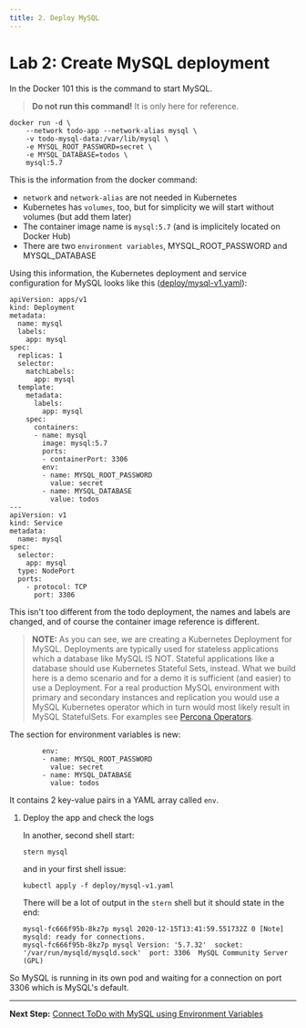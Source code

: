 ```yaml
---
title: 2. Deploy MySQL
---
```


# Lab 2: Create MySQL deployment

In the Docker 101 this is the command to start MySQL.

> **Do not run this command!** It is only here for reference.

```
docker run -d \
    --network todo-app --network-alias mysql \
    -v todo-mysql-data:/var/lib/mysql \
    -e MYSQL_ROOT_PASSWORD=secret \
    -e MYSQL_DATABASE=todos \
    mysql:5.7
```

This is the information from the docker command:

* `network` and `network-alias` are not needed in Kubernetes
* Kubernetes has `volumes`, too, but for simplicity we will start without volumes (but add them later)
* The container image name is `mysql:5.7` (and is implicitely located on Docker Hub)
* There are two `environment variables`, MYSQL_ROOT_PASSWORD and MYSQL_DATABASE

Using this information, the Kubernetes deployment and service configuration for MySQL looks like this ([deploy/mysql-v1.yaml](../deploy/mysql-v1.yaml)):

```
apiVersion: apps/v1
kind: Deployment
metadata:
  name: mysql
  labels:
    app: mysql
spec:
  replicas: 1
  selector:
    matchLabels:
      app: mysql
  template:
    metadata:
      labels:
        app: mysql
    spec:
      containers:
      - name: mysql
        image: mysql:5.7
        ports:
        - containerPort: 3306
        env:
        - name: MYSQL_ROOT_PASSWORD
          value: secret
        - name: MYSQL_DATABASE
          value: todos
---
apiVersion: v1
kind: Service
metadata:
  name: mysql
spec:
  selector:
    app: mysql
  type: NodePort
  ports:
    - protocol: TCP
      port: 3306
```

This isn't too different from the todo deployment, the names and labels are changed, and of course the container image reference is different.

> **NOTE:** As you can see, we are creating a Kubernetes Deployment for MySQL. Deployments are typically used for stateless applications which a database like MySQL IS NOT. Stateful applications like a database should use Kubernetes Stateful Sets, instead. What we build here is a demo scenario and for a demo it is sufficient (and easier) to use a Deployment. For a real production MySQL environment with primary and secondary instances and replication you would use a MySQL Kubernetes operator which in turn would most likely result in MySQL StatefulSets. For examples see [Percona Operators](https://www.percona.com/software/percona-kubernetes-operators).

The section for environment variables is new:

```
        env:
        - name: MYSQL_ROOT_PASSWORD
          value: secret
        - name: MYSQL_DATABASE
          value: todos
```

It contains 2 key-value pairs in a YAML array called `env`.

1. Deploy the app and check the logs

    In another, second shell start:
    ```
    stern mysql
    ```

    and in your first shell issue:

    ```
    kubectl apply -f deploy/mysql-v1.yaml
    ```

    There will be a lot of output in the `stern` shell but it should state in the end:

    ```
    mysql-fc666f95b-8kz7p mysql 2020-12-15T13:41:59.551732Z 0 [Note] mysqld: ready for connections.
    mysql-fc666f95b-8kz7p mysql Version: '5.7.32'  socket: '/var/run/mysqld/mysqld.sock'  port: 3306  MySQL Community Server (GPL)
    ```

So MySQL is running in its own pod and waiting for a connection on port 3306 which is MySQL's default.

---

**Next Step:** [Connect ToDo with MySQL using Environment Variables](lab3.md) 